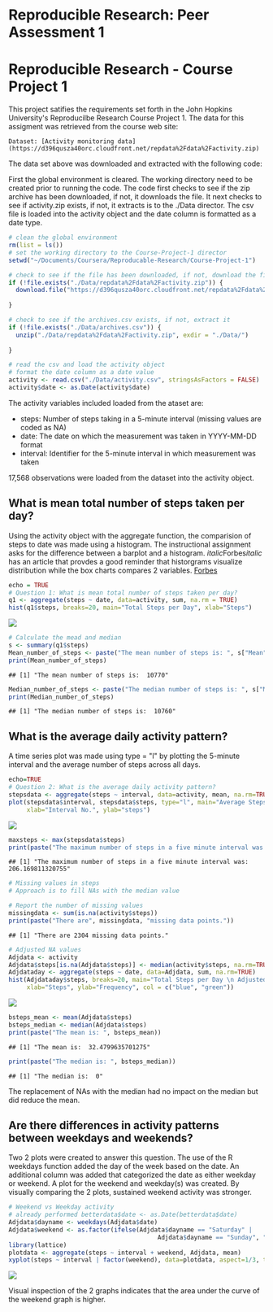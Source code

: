 # Reproducible Research: Peer Assessment 1
# Reproducible Research - Course Project 1
This project satifies the requirements set forth in the John Hopkins University's Reproducilbe Research Course Project 1. The data for this assigment was retrieved from the course web site:

    Dataset: [Activity monitoring data](https://d396qusza40orc.cloudfront.net/repdata%2Fdata%2Factivity.zip)
    
The data set above was downloaded and extracted with the following code:

First the global environment is cleared. The working directory need to be created prior to running the code. The code first checks to see if the zip archive has been downloaded, if not, it downloads the file. It next checks to see if activity.zip exists, if not, it extracts is to the ./Data director. The csv file is loaded into the activity object and the date column is formatted as a date type.



```r
# clean the global environment
rm(list = ls())
# set the working directory to the Course-Project-1 director
setwd("~/Documents/Coursera/Reproducable-Research/Course-Project-1")

# check to see if the file has been downloaded, if not, download the file
if (!file.exists("./Data/repdata%2Fdata%2Factivity.zip")) {
  download.file("https://d396qusza40orc.cloudfront.net/repdata%2Fdata%2Factivity.zip", "./Data/repdata%2Fdata%2Factivity.zip", method = "curl")
  
}

# check to see if the archives.csv exists, if not, extract it
if (!file.exists("./Data/archives.csv")) {
  unzip("./Data/repdata%2Fdata%2Factivity.zip", exdir = "./Data/")
  
}

# read the csv and load the activity object
# format the date column as a date value
activity <- read.csv("./Data/activity.csv", stringsAsFactors = FALSE)
activity$date <- as.Date(activity$date)
```

The activity variables included loaded from the ataset are:

* steps: Number of steps taking in a 5-minute interval (missing values are coded as NA)
* date: The date on which the measurement was taken in YYYY-MM-DD format
* interval: Identifier for the 5-minute interval in which measurement was taken

17,568 observations were loaded from the dataset into the activity object.

## What is mean total number of steps taken per day?
Using the activity object with the aggregate function, the comparision of steps to date was made using a histogram. The instructional assignment asks for the difference between a barplot and a histogram. *italic*Forbes*italic* has an article that provdes a good reminder that historgrams visualize distribution while the box charts compares 2 variables. [Forbes](http://www.forbes.com/sites/naomirobbins/2012/01/04/a-histogram-is-not-a-bar-chart/#1da0e8ab28af)


```r
echo = TRUE
# Question 1: What is mean total number of steps taken per day?
q1 <- aggregate(steps ~ date, data=activity, sum, na.rm = TRUE)
hist(q1$steps, breaks=20, main="Total Steps per Day", xlab="Steps")
```

![](PA1_template_files/figure-html/unnamed-chunk-2-1.png)

```r
# Calculate the mead and median
s <- summary(q1$steps)
Mean_number_of_steps <- paste("The mean number of steps is: ", s["Mean"])
print(Mean_number_of_steps)
```

```
## [1] "The mean number of steps is:  10770"
```

```r
Median_number_of_steps <- paste("The median number of steps is: ", s["Median"])
print(Median_number_of_steps)
```

```
## [1] "The median number of steps is:  10760"
```

## What is the average daily activity pattern?
A time series plot was made using type = "l" by plotting the 5-minute interval and the average number of steps across all days. 


```r
echo=TRUE
# Question 2: What is the average daily activity pattern?
stepsdata <- aggregate(steps ~ interval, data=activity, mean, na.rm=TRUE)
plot(stepsdata$interval, stepsdata$steps, type="l", main="Average Steps per Five Minute Interval",
     xlab="Interval No.", ylab="steps")
```

![](PA1_template_files/figure-html/unnamed-chunk-3-1.png)

```r
maxsteps <- max(stepsdata$steps)
print(paste("The maximum number of steps in a five minute interval was: ", maxsteps))
```

```
## [1] "The maximum number of steps in a five minute interval was:  206.169811320755"
```

```r
# Missing values in steps
# Approach is to fill NAs with the median value

# Report the number of missing values
missingdata <- sum(is.na(activity$steps))
print(paste("There are", missingdata, "missing data points."))
```

```
## [1] "There are 2304 missing data points."
```

```r
# Adjusted NA values
Adjdata <- activity
Adjdata$steps[is.na(Adjdata$steps)] <- median(activity$steps, na.rm=TRUE)
Adjdataday <- aggregate(steps ~ date, data=Adjdata, sum, na.rm=TRUE)
hist(Adjdataday$steps, breaks=20, main="Total Steps per Day \n Adjusted Data",
     xlab="Steps", ylab="Frequency", col = c("blue", "green"))
```

![](PA1_template_files/figure-html/unnamed-chunk-3-2.png)

```r
bsteps_mean <- mean(Adjdata$steps)
bsteps_median <- median(Adjdata$steps)
print(paste("The mean is: ", bsteps_mean))
```

```
## [1] "The mean is:  32.4799635701275"
```

```r
print(paste("The median is: ", bsteps_median))
```

```
## [1] "The median is:  0"
```
The replacement of NAs with the median had no impact on the median but did reduce the mean.

## Are there differences in activity patterns between weekdays and weekends?
Two 2 plots were created to answer this question. The use of the R weekdays function added the day of the week based on the date.  An additional column was added that categorized the date as either weekday or weekend. A plot for the weekend and weekday(s) was created. By visually comparing the 2 plots, sustained weekend activity was stronger.


```r
# Weekend vs Weekday activity
# already performed betterdata$date <- as.Date(betterdata$date)
Adjdata$dayname <- weekdays(Adjdata$date)
Adjdata$weekend <- as.factor(ifelse(Adjdata$dayname == "Saturday" |
                                         Adjdata$dayname == "Sunday", "weekend", "weekday"))
library(lattice)
plotdata <- aggregate(steps ~ interval + weekend, Adjdata, mean)
xyplot(steps ~ interval | factor(weekend), data=plotdata, aspect=1/3, type="l")
```

![](PA1_template_files/figure-html/unnamed-chunk-4-1.png)

Visual inspection of the 2 graphs indicates that the area under the curve of the weekend graph is higher.
